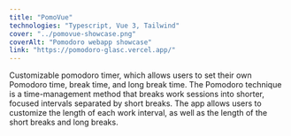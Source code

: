 ```yaml
---
title: "PomoVue"
technologies: "Typescript, Vue 3, Tailwind"
cover: "../pomovue-showcase.png"
coverAlt: "Pomodoro webapp showcase"
link: "https://pomodoro-glasc.vercel.app/"
---
```


Customizable pomodoro timer, which allows users to set their own Pomodoro time, break time, and long break time. The Pomodoro technique is a time-management method that breaks work sessions into shorter, focused intervals separated by short breaks. The app allows users to customize the length of each work interval, as well as the length of the short breaks and long breaks.
